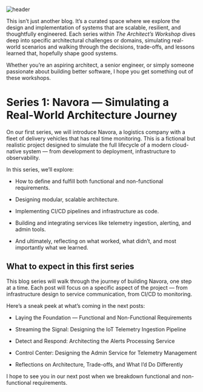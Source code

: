 ![header](https://miro.medium.com/v2/resize:fit:1155/1*hja5V5Ls7002jnRfYdPQsQ.jpeg)

This isn’t just another blog. It’s a curated space where we explore the design and implementation of systems that are scalable, resilient, and thoughtfully engineered. Each series within *The Architect’s Workshop* dives deep into specific architectural challenges or domains, simulating real-world scenarios and walking through the decisions, trade-offs, and lessons learned that, hopefully shape good systems.

Whether you’re an aspiring architect, a senior engineer, or simply someone passionate about building better software, I hope you get something out of these workshops.

# Series 1: Navora — Simulating a Real-World Architecture Journey

On our first series, we will introduce Navora, a logistics company with a fleet of delivery vehicles that has real time monitoring. This is a fictional but realistic project designed to simulate the full lifecycle of a modern cloud-native system — from development to deployment, infrastructure to observability.

In this series, we’ll explore:

- How to define and fulfill both functional and non-functional requirements.
   
- Designing modular, scalable architecture.
    
- Implementing CI/CD pipelines and infrastructure as code.
    
- Building and integrating services like telemetry ingestion, alerting, and admin tools.
    
- And ultimately, reflecting on what worked, what didn’t, and most importantly what we learned.
    

## What to expect in this first series

This blog series will walk through the journey of building Navora, one step at a time. Each post will focus on a specific aspect of the project — from infrastructure design to service communication, from CI/CD to monitoring.

Here’s a sneak peek at what’s coming in the next posts:

- Laying the Foundation — Functional and Non-Functional Requirements
    
- Streaming the Signal: Designing the IoT Telemetry Ingestion Pipeline
    
- Detect and Respond: Architecting the Alerts Processing Service
    
- Control Center: Designing the Admin Service for Telemetry Management
    
- Reflections on Architecture, Trade-offs, and What I’d Do Differently
    

I hope to see you in our next post when we breakdown functional and non-functional requirements.